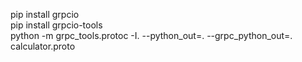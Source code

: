 pip install grpcio <br />
pip install grpcio-tools <br />
python -m grpc_tools.protoc -I. --python_out=. --grpc_python_out=. calculator.proto <br />
